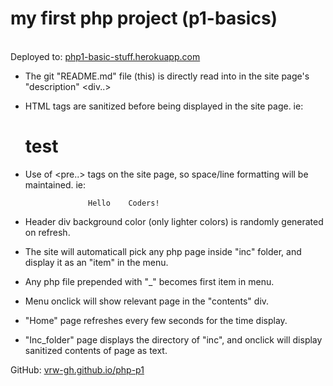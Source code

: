 # my first php project (p1-basics)

<br>Deployed to: <a href="https://php1-basic-stuff.herokuapp.com/">php1-basic-stuff.herokuapp.com</a>

- The git "README.md" file (this) is directly read into in the site page's "description" <div..>
- HTML tags are sanitized before being displayed in the site page. ie:
    <h1>test</h1>
- Use of <pre..> tags on the site page, so space/line formatting will be maintained. ie:

                    Hello    Coders!

- Header div background color (only lighter colors) is randomly generated on refresh.
- The site will automaticall pick any php page inside "inc" folder, and display it as an "item" in the menu.
- Any php file prepended with "\_" becomes first item in menu.
- Menu onclick will show relevant page in the "contents" div.
- "Home" page refreshes every few seconds for the time display.
- "Inc_folder" page displays the directory of "inc", and onclick will display sanitized contents of page as text.

GitHub: <a href="https://github.com/vrw-GH/php-p1">vrw-gh.github.io/php-p1</a>
